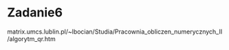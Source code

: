 # Zadanie6
matrix.umcs.lublin.pl/~lbocian/Studia/Pracownia_obliczen_numerycznych_II/algorytm_qr.htm
